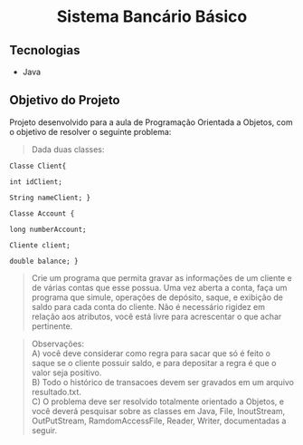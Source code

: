<h1 align="center">
    Sistema Bancário Básico
</h1>

## Tecnologias

- Java

## Objetivo do Projeto

Projeto desenvolvido para a aula de Programação Orientada a Objetos, com o objetivo de resolver o seguinte problema:

> Dada duas classes:

<code>Classe Client{  
int idClient;  
String nameClient;
}  
Classe Account {  
long numberAccount;  
Cliente client;  
double balance;
}
</code>

>Crie um programa que permita gravar as informações de um cliente e de várias contas
que esse possua. Uma vez aberta a conta, faça um programa que simule, operações de
depósito, saque, e exibição de saldo para cada conta do cliente.
Não é necessário rigidez em relação aos atributos, você está livre para acrescentar o que
achar pertinente.

>Observações:  
>A) você deve considerar como regra para sacar que só é feito o saque se o cliente
possuir saldo, e para depositar a regra é que o valor seja positivo.  
B) Todo o histórico de transacoes devem ser gravados em um arquivo resultado.txt.  
C) O problema deve ser resolvido totalmente orientado a Objetos, e você deverá
pesquisar sobre as classes em Java, File, InoutStream, OutPutStream, RamdomAccessFile,
Reader, Writer, documentadas a seguir.
